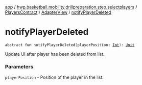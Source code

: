 [app](../../../index.md) / [hwp.basketball.mobility.drillpreparation.step.selectplayers](../../index.md) / [PlayersContract](../index.md) / [AdapterView](index.md) / [notifyPlayerDeleted](.)

# notifyPlayerDeleted

`abstract fun notifyPlayerDeleted(playerPosition: `[`Int`](https://kotlinlang.org/api/latest/jvm/stdlib/kotlin/-int/index.html)`): `[`Unit`](https://kotlinlang.org/api/latest/jvm/stdlib/kotlin/-unit/index.html)

Update UI after player has been deleted from list.

### Parameters

`playerPosition` - Position of the player in the list.